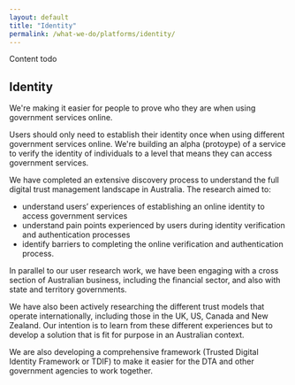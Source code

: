 ```yaml
---
layout: default
title: "Identity"
permalink: /what-we-do/platforms/identity/
---
```


Content todo

## Identity

We're making it easier for people to prove who they are when using government services online.

Users should only need to establish their identity once when using different government services online. We're building an alpha (protoype) of a service to verify the identity of individuals to a level that means they can access government services.

We have completed an extensive discovery process to understand the full digital trust management landscape in Australia. The research aimed to:

- understand users’ experiences of establishing an online identity to access government services
- understand pain points experienced by users during identity verification and authentication processes
- identify barriers to completing the online verification and authentication process.

In parallel to our user research work, we have been engaging with a cross section of Australian business, including the financial sector, and also with state and territory governments. 

We have also been actively researching the different trust models that operate internationally, including those in the UK, US, Canada and New Zealand.  Our intention is to learn from these different experiences but to develop a solution that is fit for purpose in an Australian context.

We are also developing a comprehensive framework (Trusted Digital Identity Framework or TDIF) to make it easier for the DTA and other government agencies to work together.
